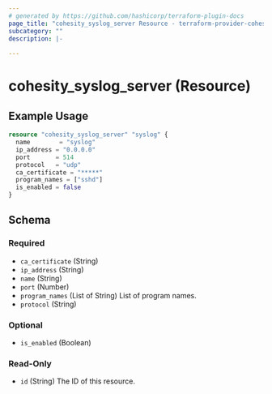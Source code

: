 ```yaml
---
# generated by https://github.com/hashicorp/terraform-plugin-docs
page_title: "cohesity_syslog_server Resource - terraform-provider-cohesity"
subcategory: ""
description: |-
  
---
```


# cohesity_syslog_server (Resource)



## Example Usage

```terraform
resource "cohesity_syslog_server" "syslog" {
  name        = "syslog"
  ip_address = "0.0.0.0"
  port       = 514
  protocol   = "udp"
  ca_certificate = "*****"
  program_names = ["sshd"]
  is_enabled = false
}
```

<!-- schema generated by tfplugindocs -->
## Schema

### Required

- `ca_certificate` (String)
- `ip_address` (String)
- `name` (String)
- `port` (Number)
- `program_names` (List of String) List of program names.
- `protocol` (String)

### Optional

- `is_enabled` (Boolean)

### Read-Only

- `id` (String) The ID of this resource.

